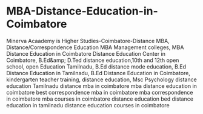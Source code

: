 # MBA-Distance-Education-in-Coimbatore
Minerva Acaademy is Higher Studies-Coimbatore-Distance MBA,  Distance/Correspondence Education MBA Management colleges,  MBA Distance Education in Coimbatore Distance Education Center in Coimbatore, B.Ed&amp;amp;  D.Ted distance education,10th and 12th open school,  open Education Tamilnadu, B.Ed distance mode education, B.Ed Distance Education in Tamilnadu,  B.Ed Distance Education in Coimbatore,  kindergarten teacher training, distance education,  Msc Psychology distance education Tamilnadu  distance mba in coimbatore mba distance education in coimbatore best correspondence mba in coimbatore mba correspondence in coimbatore mba courses in coimbatore distance education bed distance education in tamilnadu distance education courses in coimbatore
